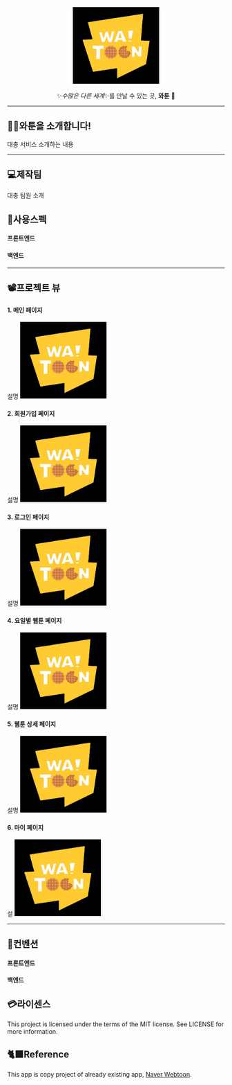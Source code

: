 <div align="center">
  <img src="./blacklogo.jpg" width=200px>

  ✨*수많은 다른 세계*✨를 만날 수 있는 곳, **와툰** :stars:

</div>

* * *

## 🧚‍♀️와툰을 소개합니다!
대충 서비스 소개하는 내용

* * *

## 💻제작팀
대충 팀원 소개

## 💼사용스펙
#### 프론트엔드

#### 백엔드

* * *

## 📽️프로젝트 뷰
#### 1. 메인 페이지
설명
<img src="./blacklogo.jpg" width=200px>

#### 2. 회원가입 페이지
설명
<img src="./blacklogo.jpg" width=200px>

#### 3. 로그인 페이지
설명
<img src="./blacklogo.jpg" width=200px>

#### 4. 요일별 웹툰 페이지
설명
<img src="./blacklogo.jpg" width=200px>

#### 5. 웹툰 상세 페이지
설명
<img src="./blacklogo.jpg" width=200px>

#### 6. 마이 페이지
설
<img src="./blacklogo.jpg" width=200px>

* * *

## 👷컨벤션
#### 프론트엔드

#### 백엔드


## 💳라이센스
This project is licensed under the terms of the MIT license. See LICENSE for more information.

## 🐈‍⬛Reference
This app is copy project of already existing app, [Naver Webtoon].

[Naver Webtoon]: https://play.google.com/store/apps/details?id=com.nhn.android.webtoon&pcampaignid=web_share
